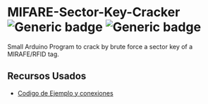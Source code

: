 # MIFARE-Sector-Key-Cracker ![Generic badge](https://img.shields.io/badge/Version-1.0-brightgreen.svg) ![Generic badge](https://img.shields.io/github/last-commit/Electroner//MIFARE-Sector-Key-Cracker)
Small Arduino Program to crack by brute force a sector key of a MIRAFE/RFID tag.

## Recursos Usados

-   [Codigo de Ejemplo y conexiones](https://programarfacil.com/blog/arduino-blog/lector-rfid-rc522-con-arduino/)
